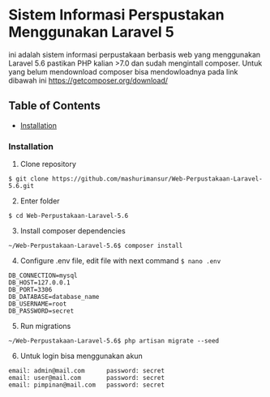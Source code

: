 # Sistem Informasi Perspustakan Menggunakan Laravel 5
ini adalah sistem informasi perpustakaan berbasis web yang menggunakan Laravel 5.6
pastikan PHP kalian >7.0 dan sudah mengintall composer. Untuk yang belum mendownload composer bisa mendowloadnya pada link dibawah ini
https://getcomposer.org/download/

## Table of Contents

- [Installation](#installation)


### Installation

1. Clone repository
```
$ git clone https://github.com/mashurimansur/Web-Perpustakaan-Laravel-5.6.git
```

2. Enter folder
```
$ cd Web-Perpustakaan-Laravel-5.6
```

3. Install composer dependencies
```
~/Web-Perpustakaan-Laravel-5.6$ composer install
```

4. Configure .env file, edit file with next command `$ nano .env`
```
DB_CONNECTION=mysql
DB_HOST=127.0.0.1
DB_PORT=3306
DB_DATABASE=database_name
DB_USERNAME=root
DB_PASSWORD=secret
```

5. Run migrations
```
~/Web-Perpustakaan-Laravel-5.6$ php artisan migrate --seed
```
6. Untuk login bisa menggunakan akun
```
email: admin@mail.com      password: secret
email: user@mail.com       password: secret
email: pimpinan@mail.com   password: secret
```

